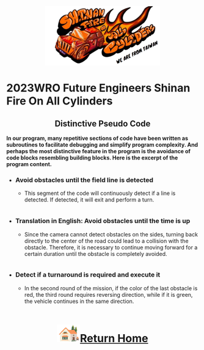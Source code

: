 <div align="center"><img src="../../other/img/logo.png" width="300" alt=" logo"></div>

2023WRO Future Engineers Shinan Fire On All Cylinders  
====
## <div align="center">Distinctive Pseudo Code</div>
__In our program, many repetitive sections of code have been written as subroutines to facilitate debugging and simplify program complexity. And perhaps the most distinctive feature in the program is the avoidance of code blocks resembling building blocks. Here is the excerpt of the program content.__
- ### Avoid obstacles until the field line is detected
  - This segment of the code will continuously detect if a line is detected. If detected, it will exit and perform a turn.
    ```

    ```   
- ### Translation in English: Avoid obstacles until the time is up
  - Since the camera cannot detect obstacles on the sides, turning back directly to the center of the road could lead to a collision with the obstacle. Therefore, it is necessary to continue moving forward for a certain duration until the obstacle is completely avoided.
    ```

    ```
- ### Detect if a turnaround is required and execute it
  - In the second round of the mission, if the color of the last obstacle is red, the third round requires reversing direction, while if it is green, the vehicle continues in the same direction.
    ```

    ```
# <div align="center">![HOME](../../other/img/Home.png)[Return Home](../../)</div>  
